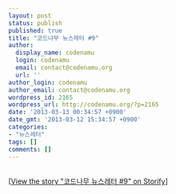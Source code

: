 ```yaml
---
layout: post
status: publish
published: true
title: "코드나무 뉴스레터 #9"
author:
  display_name: codenamu
  login: codenamu
  email: contact@codenamu.org
  url: ''
author_login: codenamu
author_email: contact@codenamu.org
wordpress_id: 2165
wordpress_url: http://codenamu.org/?p=2165
date: '2013-03-13 00:34:57 +0900'
date_gmt: '2013-03-12 15:34:57 +0900'
categories:
- "뉴스레터"
tags: []
comments: []
---
```

<p><script src="//storify.com/codenamu/9.js"></script><br />
<noscript>[<a href="//storify.com/codenamu/9" target="_blank">View the story "코드나무 뉴스레터 #9" on Storify</a>]</noscript>
